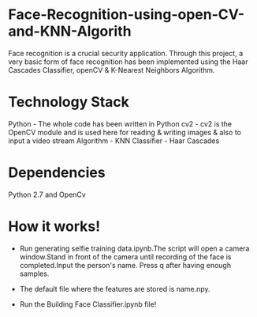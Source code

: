 # Face-Recognition-using-open-CV-and-KNN-Algorith

Face recognition is a crucial security application. Through this project, a very basic form of face recognition has been implemented using the Haar Cascades Classifier, openCV &amp; K-Nearest Neighbors Algorithm.


# Technology Stack


Python - The whole code has been written in Python cv2 - cv2 is the OpenCV module and is used here for reading & writing images & also to input a video stream Algorithm - KNN Classifier - Haar Cascades


# Dependencies


Python 2.7 and OpenCv


# How it works!


- Run generating selfie training data.ipynb.The script will open a camera window.Stand in front of the camera until recording of the face is completed.Input the person's name. Press q after having enough samples.

- The default file where the features are stored is name.npy.

- Run the Building Face Classifier.ipynb file!
